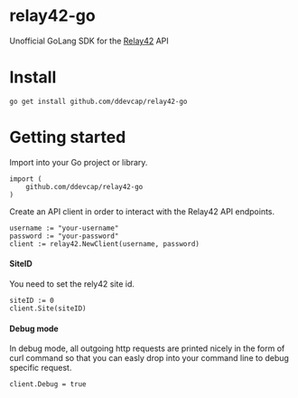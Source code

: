 # relay42-go

Unofficial GoLang SDK for the [Relay42](https://relay42.com) API

# Install

`go get install github.com/ddevcap/relay42-go`

# Getting started

Import into your Go project or library.

```
import (
    github.com/ddevcap/relay42-go
)
```

Create an API client in order to interact with the Relay42 API endpoints.

```
username := "your-username"
password := "your-password"
client := relay42.NewClient(username, password)
```

#### SiteID
You need to set the rely42 site id. 

```
siteID := 0
client.Site(siteID)
```

#### Debug mode
In debug mode, all outgoing http requests are printed nicely in the form of curl command so that you can easly drop into your command line to debug specific request.

```
client.Debug = true
```